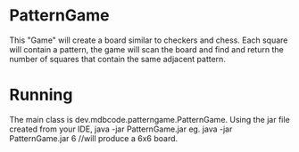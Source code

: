 # PatternGame

This "Game" will create a board similar to checkers and chess. 
Each square will contain a pattern, the game will scan the board 
and find and return the number of squares that contain the same 
adjacent pattern.

# Running
The main class is dev.mdbcode.patterngame.PatternGame.
Using the jar file created from your IDE, java -jar PatternGame.jar <size of board>
eg. java -jar PatternGame.jar 6 //will produce a 6x6 board.



